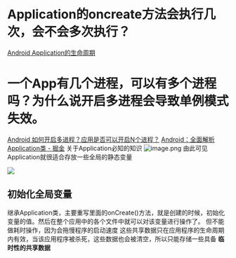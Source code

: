 # Application的oncreate方法会执行几次，会不会多次执行？
[Android Application的生命周期](https://www.jianshu.com/p/b71de1435666)
# 一个App有几个进程，可以有多个进程吗？为什么说开启多进程会导致单例模式失效。
[Android 如何开启多进程？应用是否可以开启N个进程？](https://www.jianshu.com/p/8e2c5fbfb047)
[Android：全面解析 Application类 - 掘金](https://juejin.cn/post/6844903496806825998)
关于Application必知的知识
![image.png](https://starrylixu.oss-cn-beijing.aliyuncs.com/picgo/202408251949056.png)
由此可见Application就很适合存放一些全局的静态变量

![](https://starrylixu.oss-cn-beijing.aliyuncs.com/picgo/202408251949454.webp)
## 初始化全局变量
继承Application类，主要重写里面的onCreate()方法，就是创建的时候，初始化变量的值。然后在整个应用中的各个文件中就可以对该变量进行操作了。
但不能做耗时操作，因为会拖慢程序的启动速度
这些共享数据只在应用程序的生命周期内有效，当该应用程序被杀死，这些数据也会被清空，所以只能存储一些具备 **临时性的共享数据**

